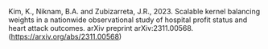 Kim, K., Niknam, B.A. and Zubizarreta, J.R., 2023. Scalable kernel balancing weights in a nationwide observational study of hospital profit status and heart attack outcomes. arXiv preprint arXiv:2311.00568. (https://arxiv.org/abs/2311.00568)


